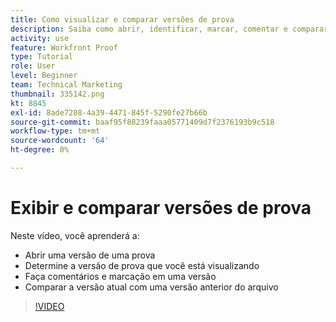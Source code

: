 ```yaml
---
title: Como visualizar e comparar versões de prova
description: Saiba como abrir, identificar, marcar, comentar e comparar versões de prova em [!DNL  Workfront].
activity: use
feature: Workfront Proof
type: Tutorial
role: User
level: Beginner
team: Technical Marketing
thumbnail: 335142.png
kt: 8845
exl-id: 8ade7208-4a39-4471-845f-5290fe27b66b
source-git-commit: baaf95f88239faaa05771409d7f2376193b9c518
workflow-type: tm+mt
source-wordcount: '64'
ht-degree: 0%

---
```


# Exibir e comparar versões de prova

Neste vídeo, você aprenderá a:

* Abrir uma versão de uma prova
* Determine a versão de prova que você está visualizando
* Faça comentários e marcação em uma versão
* Comparar a versão atual com uma versão anterior do arquivo

>[!VIDEO](https://video.tv.adobe.com/v/335142/?quality=12)

<!--
## Learn more
* Compare proofs
-->
